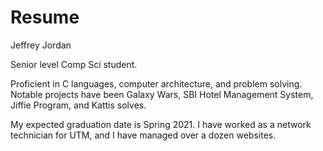 # Resume

Jeffrey Jordan

Senior level Comp Sci student.

Proficient in C languages, computer architecture, and problem solving. Notable projects have been Galaxy Wars, SBI Hotel Management System, Jiffie Program, and Kattis solves.


My expected graduation date is Spring 2021. I have worked as a network technician for UTM, and I have managed over a dozen websites.
